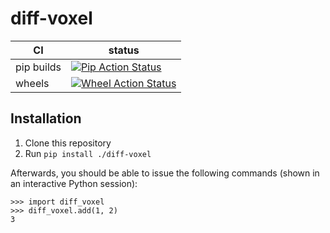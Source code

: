 diff-voxel
================

|      CI              | status |
|----------------------|--------|
| pip builds           | [![Pip Action Status][actions-pip-badge]][actions-pip-link] |
| wheels               | [![Wheel Action Status][actions-wheels-badge]][actions-wheels-link] |

[actions-pip-link]:        https://github.com/GuangyanCai/diff-voxel/actions?query=workflow%3APip
[actions-pip-badge]:       https://github.com/GuangyanCai/diff-voxel/workflows/Pip/badge.svg
[actions-wheels-link]:     https://github.com/GuangyanCai/diff-voxel/actions?query=workflow%3AWheels
[actions-wheels-badge]:    https://github.com/GuangyanCai/diff-voxel/workflows/Wheels/badge.svg

Installation
------------

1. Clone this repository
2. Run `pip install ./diff-voxel`

Afterwards, you should be able to issue the following commands (shown in an
interactive Python session):

```pycon
>>> import diff_voxel
>>> diff_voxel.add(1, 2)
3
```